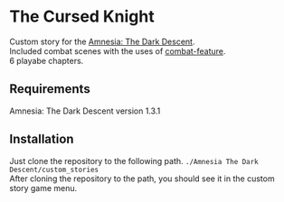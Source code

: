 # The Cursed Knight
Custom story for the [Amnesia: The Dark Descent](https://en.wikipedia.org/wiki/Amnesia:_The_Dark_Descent).  
Included combat scenes with the uses of [combat-feature](https://github.com/ArbalesterCZ/Amnesia-Combat).  
6 playabe chapters.

## Requirements
Amnesia: The Dark Descent version 1.3.1

## Installation  
Just clone the repository to the following path. `./Amnesia The Dark Descent/custom_stories`  
After cloning the repository to the path, you should see it in the custom story game menu.
